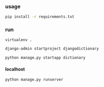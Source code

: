 <!-- Generate readme.md for this project -->

### usage
```sh
pip install -r requirements.txt 
```
### run
 ```
 virtualenv .
 ```
 ```sh
 django-admin startproject djangodictionary
 ```
 ```sh
 python manage.py startapp dictionary
 ```

  ####  localhost
  ```bash
  python manage.py runserver
  ```
